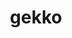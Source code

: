 ---
title: "gekko"
category: Tools
updated: 2018-01-09
redirect: https://github.com/askmike/gekko
---